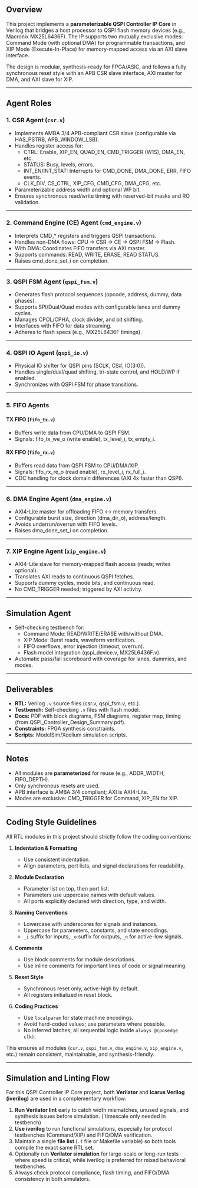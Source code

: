 ## Overview
This project implements a **parameterizable QSPI Controller IP Core** in Verilog that bridges a host processor to QSPI flash memory devices (e.g., Macronix MX25L6436F). The IP supports two mutually exclusive modes: Command Mode (with optional DMA) for programmable transactions, and XIP Mode (Execute-In-Place) for memory-mapped access via an AXI slave interface.

The design is modular, synthesis-ready for FPGA/ASIC, and follows a fully synchronous reset style with an APB CSR slave interface, AXI master for DMA, and AXI slave for XIP.

---

## Agent Roles

### 1. **CSR Agent** (`csr.v`)
- Implements AMBA 3/4 APB-compliant CSR slave (configurable via HAS_PSTRB, APB_WINDOW_LSB).
- Handles register access for:
  - CTRL: Enable, XIP_EN, QUAD_EN, CMD_TRIGGER (W1S), DMA_EN, etc.
  - STATUS: Busy, levels, errors.
  - INT_EN/INT_STAT: Interrupts for CMD_DONE, DMA_DONE, ERR, FIFO events.
  - CLK_DIV, CS_CTRL, XIP_CFG, CMD_CFG, DMA_CFG, etc.
- Parameterizable address width and optional WP bit.
- Ensures synchronous read/write timing with reserved-bit masks and RO validation.

---

### 2. **Command Engine (CE) Agent** (`cmd_engine.v`)
- Interprets CMD_* registers and triggers QSPI transactions.
- Handles non-DMA flows: CPU → CSR → CE → QSPI FSM → Flash.
- With DMA: Coordinates FIFO transfers via AXI master.
- Supports commands: READ, WRITE, ERASE, READ STATUS.
- Raises cmd_done_set_i on completion.

---

### 3. **QSPI FSM Agent** (`qspi_fsm.v`)
- Generates flash protocol sequences (opcode, address, dummy, data phases).
- Supports SPI/Dual/Quad modes with configurable lanes and dummy cycles.
- Manages CPOL/CPHA, clock divider, and bit shifting.
- Interfaces with FIFO for data streaming.
- Adheres to flash specs (e.g., MX25L6436F timings).

---

### 4. **QSPI IO Agent** (`qspi_io.v`)
- Physical IO shifter for QSPI pins (SCLK, CS#, IO[3:0]).
- Handles single/dual/quad shifting, tri-state control, and HOLD/WP if enabled.
- Synchronizes with QSPI FSM for phase transitions.

---

### 5. **FIFO Agents**
#### **TX FIFO** (`fifo_tx.v`)
- Buffers write data from CPU/DMA to QSPI FSM.
- Signals: fifo_tx_we_o (write enable), tx_level_i, tx_empty_i.

#### **RX FIFO** (`fifo_rx.v`)
- Buffers read data from QSPI FSM to CPU/DMA/XIP.
- Signals: fifo_rx_re_o (read enable), rx_level_i, rx_full_i.
- CDC handling for clock domain differences (AXI 4x faster than QSPI).

---

### 6. **DMA Engine Agent** (`dma_engine.v`)
- AXI4-Lite master for offloading FIFO ↔ memory transfers.
- Configurable burst size, direction (dma_dir_o), address/length.
- Avoids underrun/overrun with FIFO levels.
- Raises dma_done_set_i on completion.

---

### 7. **XIP Engine Agent** (`xip_engine.v`)
- AXI4-Lite slave for memory-mapped flash access (reads; writes optional).
- Translates AXI reads to continuous QSPI fetches.
- Supports dummy cycles, mode bits, and continuous read.
- No CMD_TRIGGER needed; triggered by AXI activity.

---

## Simulation Agent
- Self-checking testbench for:
  - Command Mode: READ/WRITE/ERASE with/without DMA.
  - XIP Mode: Burst reads, waveform verification.
  - FIFO overflows, error injection (timeout, overrun).
  - Flash model integration (qspi_device.v, MX25L6436F.v).
- Automatic pass/fail scoreboard with coverage for lanes, dummies, and modes.

---

## Deliverables
- **RTL:** Verilog `.v` source files (csr.v, qspi_fsm.v, etc.).
- **Testbench:** Self-checking `.v` files with flash model.
- **Docs:** PDF with block diagrams, FSM diagrams, register map, timing (from QSPI_Controller_Design_Summary.pdf).
- **Constraints:** FPGA synthesis constraints.
- **Scripts:** ModelSim/Xcelium simulation scripts.

---

## Notes
- All modules are **parameterized** for reuse (e.g., ADDR_WIDTH, FIFO_DEPTH).
- Only synchronous resets are used.
- APB interface is AMBA 3/4 compliant; AXI is AXI4-Lite.
- Modes are exclusive: CMD_TRIGGER for Command, XIP_EN for XIP.

---

## Coding Style Guidelines 

All RTL modules in this project should strictly follow the coding conventions:

1. **Indentation & Formatting**
   - Use consistent indentation.
   - Align parameters, port lists, and signal declarations for readability.

2. **Module Declaration**
   - Parameter list on top, then port list.
   - Parameters use uppercase names with default values.
   - All ports explicitly declared with direction, type, and width.

3. **Naming Conventions**
   - Lowercase with underscores for signals and instances.
   - Uppercase for parameters, constants, and state encodings.
   - `_i` suffix for inputs, `_o` suffix for outputs, `_n` for active-low signals.

4. **Comments**
   - Use block comments for module descriptions.
   - Use inline comments for important lines of code or signal meaning.

5. **Reset Style**
   - Synchronous reset only, active-high by default.
   - All registers initialized in reset block.

6. **Coding Practices**
   - Use `localparam` for state machine encodings.
   - Avoid hard-coded values; use parameters where possible.
   - No inferred latches; all sequential logic inside `always @(posedge clk)`.

This ensures all modules (`csr.v`, `qspi_fsm.v`, `dma_engine.v`, `xip_engine.v`, etc.) remain consistent, maintainable, and synthesis-friendly.

---

## Simulation and Linting Flow

For this QSPI Controller IP Core project, both **Verilator** and **Icarus Verilog (iverilog)** are used in a complementary workflow:

1. **Run Verilator lint** early to catch width mismatches, unused signals, and synthesis issues before simulation. (`timescale only needed in testbench)
2. **Use iverilog** to run functional simulations, especially for protocol testbenches (Command/XIP) and FIFO/DMA verification.
3. Maintain a single **file list** (`.f` file or Makefile variable) so both tools compile the exact same RTL set.
4. Optionally run **Verilator simulation** for large-scale or long-run tests where speed is critical, while iverilog is preferred for mixed behavioral testbenches.
5. Always check protocol compliance, flash timing, and FIFO/DMA consistency in both simulators.

